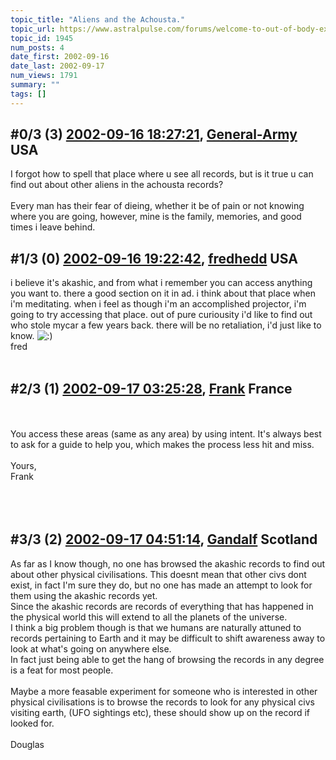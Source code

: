 ```yaml
---
topic_title: "Aliens and the Achousta."
topic_url: https://www.astralpulse.com/forums/welcome-to-out-of-body-experiences!/aliens-and-the-achousta
topic_id: 1945
num_posts: 4
date_first: 2002-09-16
date_last: 2002-09-17
num_views: 1791
summary: ""
tags: []
---
```


## \#0/3 (3) [2002-09-16 18:27:21](https://www.astralpulse.com/forums/index.php?msg=117679), [General-Army](https://www.astralpulse.com/forums/profile/?u=997) USA ##
<section>
I forgot how to spell that place where u see all records, but is it true u can find out about other aliens in the achousta records?
<br>
<br>
Every man has their fear of dieing, whether it be of pain or not knowing where you are going, however, mine is the family, memories, and good times i leave behind.
</section>

## \#1/3 (0) [2002-09-16 19:22:42](https://www.astralpulse.com/forums/index.php?msg=12680), [fredhedd](https://www.astralpulse.com/forums/profile/?u=692) USA ##
<section>
i believe it's akashic, and from what i remember you can access anything you want to. there a good section on it in ad. i think about that place when i'm meditating. when i feel as though i'm an accomplished projector, i'm going to try accessing that place. out of pure curiousity i'd like to find out who stole mycar a few years back. there will be no retaliation, i'd just like to know.
<img alt=":)" class="smiley" src="https://www.astralpulse.com/forums/Smileys/fugue/smiley.png" title="Smiley"/>
<br>
fred
<br>
<br>
</section>

## \#2/3 (1) [2002-09-17 03:25:28](https://www.astralpulse.com/forums/index.php?msg=12713), [Frank](https://www.astralpulse.com/forums/profile/?u=359) France ##
<section>
<br>
<br>
You access these areas (same as any area) by using intent. It's always best to ask for a guide to help you, which makes the process less hit and miss.
<br>
<br>
Yours,
<br>
Frank
<br>
<br>
<br>
<br>
</section>

## \#3/3 (2) [2002-09-17 04:51:14](https://www.astralpulse.com/forums/index.php?msg=12720), [Gandalf](https://www.astralpulse.com/forums/profile/?u=850) Scotland ##
<section>
As far as I know though, no one has browsed the akashic records to find out about other physical civilisations. This doesnt mean that other civs dont exist, in fact I'm sure they do, but no one has made an attempt to look for them using the akashic records yet.
<br>
Since the akashic records are records of everything that has happened in the physical world this will extend to all the planets of the universe.
<br>
I think a big problem though is that we humans are naturally attuned to records pertaining to Earth and it may be difficult to shift awareness away to look at what's going on anywhere else.
<br>
In fact just being able to get the hang of browsing the records in any degree is a feat for most people.
<br>
<br>
Maybe a more feasable experiment for someone who is interested in other physical civilisations is to browse the records to look for any physical civs visiting earth, (UFO sightings etc), these should show up on the record if looked for.
<br>
<br>
Douglas
<br>
<br>
</section>